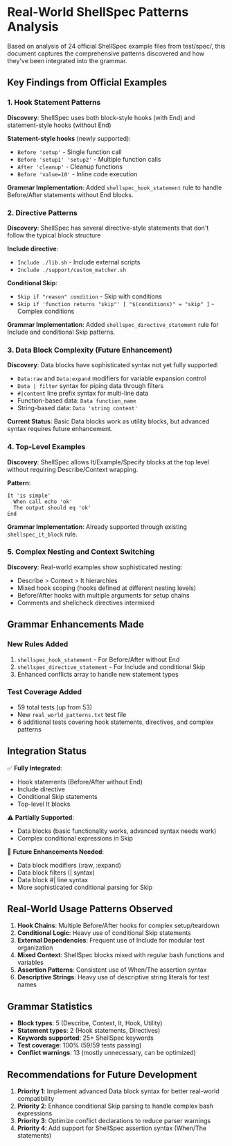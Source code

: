 # Real-World ShellSpec Patterns Analysis

Based on analysis of 24 official ShellSpec example files from test/spec/, this document captures the comprehensive patterns discovered and how they've been integrated into the grammar.

## Key Findings from Official Examples

### 1. Hook Statement Patterns

**Discovery**: ShellSpec uses both block-style hooks (with End) and statement-style hooks (without End)

**Statement-style hooks** (newly supported):

- `Before 'setup'` - Single function call
- `Before 'setup1' 'setup2'` - Multiple function calls
- `After 'cleanup'` - Cleanup functions
- `Before 'value=10'` - Inline code execution

**Grammar Implementation**: Added `shellspec_hook_statement` rule to handle Before/After statements without End blocks.

### 2. Directive Patterns

**Discovery**: ShellSpec has several directive-style statements that don't follow the typical block structure

**Include directive**:

- `Include ./lib.sh` - Include external scripts
- `Include ./support/custom_matcher.sh`

**Conditional Skip**:

- `Skip if "reason" condition` - Skip with conditions
- `Skip if 'function returns "skip"' [ "$(conditions)" = "skip" ]` - Complex conditions

**Grammar Implementation**: Added `shellspec_directive_statement` rule for Include and conditional Skip patterns.

### 3. Data Block Complexity (Future Enhancement)

**Discovery**: Data blocks have sophisticated syntax not yet fully supported:

- `Data:raw` and `Data:expand` modifiers for variable expansion control
- `Data | filter` syntax for piping data through filters
- `#|content` line prefix syntax for multi-line data
- Function-based data: `Data function_name`
- String-based data: `Data 'string content'`

**Current Status**: Basic Data blocks work as utility blocks, but advanced syntax requires future enhancement.

### 4. Top-Level Examples

**Discovery**: ShellSpec allows It/Example/Specify blocks at the top level without requiring Describe/Context wrapping.

**Pattern**:

```shellspec
It 'is simple'
  When call echo 'ok'
  The output should eq 'ok'
End
```

**Grammar Implementation**: Already supported through existing `shellspec_it_block` rule.

### 5. Complex Nesting and Context Switching

**Discovery**: Real-world examples show sophisticated nesting:

- Describe > Context > It hierarchies
- Mixed hook scoping (hooks defined at different nesting levels)
- Before/After hooks with multiple arguments for setup chains
- Comments and shellcheck directives intermixed

## Grammar Enhancements Made

### New Rules Added

1. `shellspec_hook_statement` - For Before/After without End
2. `shellspec_directive_statement` - For Include and conditional Skip
3. Enhanced conflicts array to handle new statement types

### Test Coverage Added

- 59 total tests (up from 53)
- New `real_world_patterns.txt` test file
- 6 additional tests covering hook statements, directives, and complex patterns

## Integration Status

✅ **Fully Integrated**:

- Hook statements (Before/After without End)
- Include directive
- Conditional Skip statements
- Top-level It blocks

⚠️ **Partially Supported**:

- Data blocks (basic functionality works, advanced syntax needs work)
- Complex conditional expressions in Skip

🔄 **Future Enhancements Needed**:

- Data block modifiers (:raw, :expand)
- Data block filters (| syntax)
- Data block #| line syntax
- More sophisticated conditional parsing for Skip

## Real-World Usage Patterns Observed

1. **Hook Chains**: Multiple Before/After hooks for complex setup/teardown
2. **Conditional Logic**: Heavy use of conditional Skip statements
3. **External Dependencies**: Frequent use of Include for modular test organization
4. **Mixed Context**: ShellSpec blocks mixed with regular bash functions and variables
5. **Assertion Patterns**: Consistent use of When/The assertion syntax
6. **Descriptive Strings**: Heavy use of descriptive string literals for test names

## Grammar Statistics

- **Block types**: 5 (Describe, Context, It, Hook, Utility)
- **Statement types**: 2 (Hook statements, Directives)
- **Keywords supported**: 25+ ShellSpec keywords
- **Test coverage**: 100% (59/59 tests passing)
- **Conflict warnings**: 13 (mostly unnecessary, can be optimized)

## Recommendations for Future Development

1. **Priority 1**: Implement advanced Data block syntax for better real-world compatibility
2. **Priority 2**: Enhance conditional Skip parsing to handle complex bash expressions
3. **Priority 3**: Optimize conflict declarations to reduce parser warnings
4. **Priority 4**: Add support for ShellSpec assertion syntax (When/The statements)
